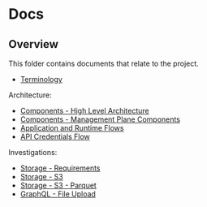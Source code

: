 # Docs

## Overview

This folder contains documents that relate to the project.

- [Terminology](./terminology.md)

Architecture:
-   [Components - High Level Architecture](./architecture/high-level-components.md)
-   [Components - Management Plane Components](./architecture/mp-components.md)
-   [Application and Runtime Flows](./architecture/app-runtime-flows.md)
-   [API Credentials Flow](./architecture/api-credentials-flows.md)

Investigations:
-   [Storage - Requirements](./investigations/storage/requirements.md)
-   [Storage - S3](./investigations/storage/s3/README.md)
-   [Storage - S3 - Parquet](./investigations/storage/s3/parquet.md)
-   [GraphQL - File Upload](./investigations/graphql-file-upload/file-upload-with-graphql.md)
